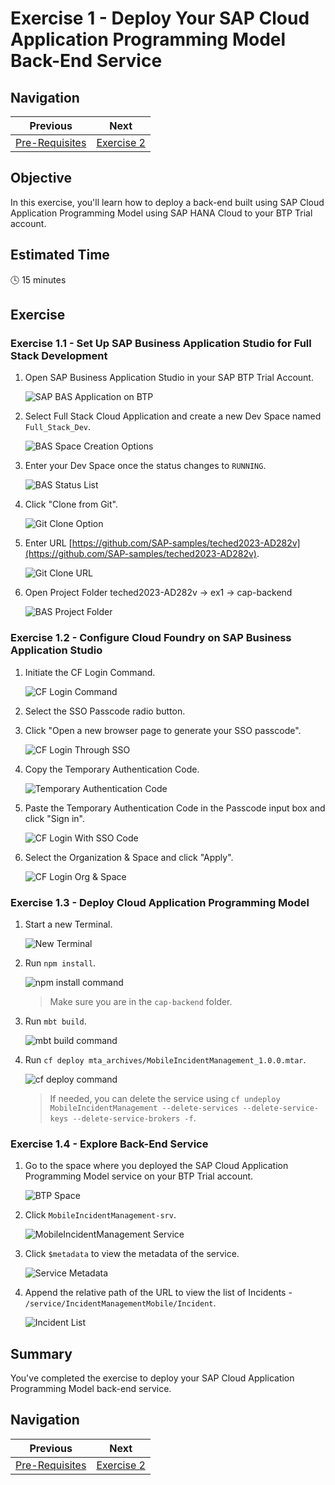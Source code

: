 # Exercise 1 - Deploy Your SAP Cloud Application Programming Model Back-End Service

## Navigation
| Previous | Next |
| --- | --- |
| [Pre-Requisites](../ex0/README.md) | [Exercise 2](../ex2/README.md) |

## Objective
In this exercise, you'll learn how to deploy a back-end built using SAP Cloud Application Programming Model using SAP HANA Cloud to your BTP Trial account.

## Estimated Time
:clock4: 15 minutes

## Exercise

### Exercise 1.1 - Set Up SAP Business Application Studio for Full Stack Development

1. Open SAP Business Application Studio in your SAP BTP Trial Account.

    ![SAP BAS Application on BTP](images/img-1.png)

2. Select Full Stack Cloud Application and create a new Dev Space named `Full_Stack_Dev`.

    ![BAS Space Creation Options](images/img-2.png)

3. Enter your Dev Space once the status changes to `RUNNING`.

    ![BAS Status List](images/img-3.png)

4. Click "Clone from Git".

    ![Git Clone Option](images/img-4.png)

5. Enter URL [https://github.com/SAP-samples/teched2023-AD282v](https://github.com/SAP-samples/teched2023-AD282v).

   ![Git Clone URL](images/img-5.png)

6. Open Project Folder teched2023-AD282v &rarr; ex1 &rarr; cap-backend

    ![BAS Project Folder](images/img-6.png)

### Exercise 1.2 - Configure Cloud Foundry on SAP Business Application Studio

1. Initiate the CF Login Command.

    ![CF Login Command](images/img-7.png)

2. Select the SSO Passcode radio button.

3. Click "Open a new browser page to generate your SSO passcode".

    ![CF Login Through SSO](images/img-8.png)

4. Copy the Temporary Authentication Code.

    ![Temporary Authentication Code](images/img-9.png)

5. Paste the Temporary Authentication Code in the Passcode input box and click "Sign in".

    ![CF Login With SSO Code](images/img-10.png)

6. Select the Organization & Space and click "Apply".

    ![CF Login Org & Space](images/img-11.png)

### Exercise 1.3 - Deploy Cloud Application Programming Model

1. Start a new Terminal.

    ![New Terminal](images/img-12.png)

2. Run `npm install`.

    ![npm install command](images/img-13.png)

    > Make sure you are in the `cap-backend` folder.

3. Run `mbt build`.

    ![mbt build command](images/img-14.png)

4. Run `cf deploy mta_archives/MobileIncidentManagement_1.0.0.mtar`.

    ![cf deploy command](images/img-15.png)

    > If needed, you can delete the service using `cf undeploy MobileIncidentManagement --delete-services --delete-service-keys --delete-service-brokers -f`.

### Exercise 1.4 - Explore Back-End Service

1. Go to the space where you deployed the SAP Cloud Application Programming Model service on your BTP Trial account.

    ![BTP Space](images/img-16.png)

2. Click `MobileIncidentManagement-srv`.

    ![MobileIncidentManagement Service](images/img-17.png)

3. Click `$metadata` to view the metadata of the service.

    ![Service Metadata](images/img-18.png)

4. Append the relative path of the URL to view the list of Incidents - `/service/IncidentManagementMobile/Incident`.

    ![Incident List](images/img-19.png)

## Summary

You've completed the exercise to deploy your SAP Cloud Application Programming Model back-end service.

## Navigation

| Previous | Next |
| --- | --- |
| [Pre-Requisites](../ex0/README.md) | [Exercise 2](../ex2/README.md) |
